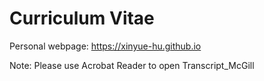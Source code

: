 # Curriculum Vitae

Personal webpage: https://xinyue-hu.github.io

Note: Please use Acrobat Reader to open Transcript_McGill
